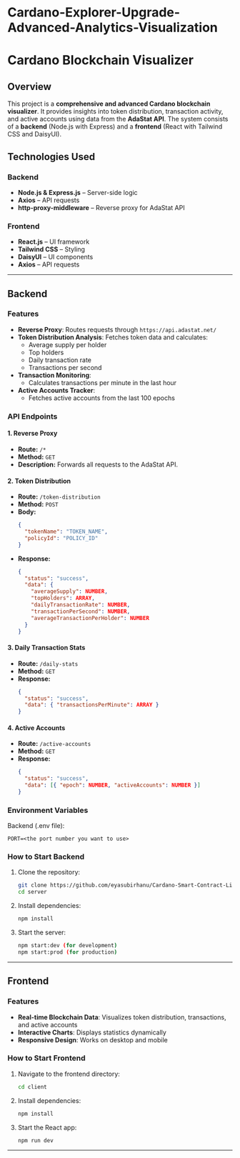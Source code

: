 # Cardano-Explorer-Upgrade-Advanced-Analytics-Visualization

# Cardano Blockchain Visualizer

## Overview
This project is a **comprehensive and advanced Cardano blockchain visualizer**. It provides insights into token distribution, transaction activity, and active accounts using data from the **AdaStat API**. The system consists of a **backend** (Node.js with Express) and a **frontend** (React with Tailwind CSS and DaisyUI).

## Technologies Used
### Backend
- **Node.js & Express.js** – Server-side logic
- **Axios** – API requests
- **http-proxy-middleware** – Reverse proxy for AdaStat API

### Frontend
- **React.js** – UI framework
- **Tailwind CSS** – Styling
- **DaisyUI** – UI components
- **Axios** – API requests

---

## Backend

### Features
- **Reverse Proxy**: Routes requests through `https://api.adastat.net/`
- **Token Distribution Analysis**: Fetches token data and calculates:
  - Average supply per holder
  - Top holders
  - Daily transaction rate
  - Transactions per second
- **Transaction Monitoring**:
  - Calculates transactions per minute in the last hour
- **Active Accounts Tracker**:
  - Fetches active accounts from the last 100 epochs

### API Endpoints

#### 1. Reverse Proxy
- **Route:** `/*`
- **Method:** `GET`
- **Description:** Forwards all requests to the AdaStat API.

#### 2. Token Distribution
- **Route:** `/token-distribution`
- **Method:** `POST`
- **Body:**
  ```json
  {
    "tokenName": "TOKEN_NAME",
    "policyId": "POLICY_ID"
  }
  ```
- **Response:**
  ```json
  {
    "status": "success",
    "data": {
      "averageSupply": NUMBER,
      "topHolders": ARRAY,
      "dailyTransactionRate": NUMBER,
      "transactionPerSecond": NUMBER,
      "averageTransactionPerHolder": NUMBER
    }
  }
  ```

#### 3. Daily Transaction Stats
- **Route:** `/daily-stats`
- **Method:** `GET`
- **Response:**
  ```json
  {
    "status": "success",
    "data": { "transactionsPerMinute": ARRAY }
  }
  ```

#### 4. Active Accounts
- **Route:** `/active-accounts`
- **Method:** `GET`
- **Response:**
  ```json
  {
    "status": "success",
    "data": [{ "epoch": NUMBER, "activeAccounts": NUMBER }]
  }
  ```
### Environment Variables
Backend (.env file):
```
PORT=<the port number you want to use>
```

### How to Start Backend
1. Clone the repository:
   ```bash
   git clone https://github.com/eyasubirhanu/Cardano-Smart-Contract-Libraries.git
   cd server
   ```
2. Install dependencies:
   ```bash
   npm install
   ```
3. Start the server:
   ```bash
   npm start:dev (for development)
   npm start:prod (for production)
   ```

---

## Frontend

### Features
- **Real-time Blockchain Data**: Visualizes token distribution, transactions, and active accounts
- **Interactive Charts**: Displays statistics dynamically
- **Responsive Design**: Works on desktop and mobile

### How to Start Frontend
1. Navigate to the frontend directory:
   ```bash
   cd client
   ```
2. Install dependencies:
   ```bash
   npm install
   ```
3. Start the React app:
   ```bash
   npm run dev
   ```

---



